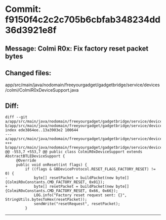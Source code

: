 # Commit: f9150f4c2c2c705b6cbfab348234dd36d3921e8f
## Message: Colmi R0x: Fix factory reset packet bytes
## Changed files:
app/src/main/java/nodomain/freeyourgadget/gadgetbridge/service/devices/colmi/ColmiR0xDeviceSupport.java

## Diff:
```
diff --git a/app/src/main/java/nodomain/freeyourgadget/gadgetbridge/service/devices/colmi/ColmiR0xDeviceSupport.java b/app/src/main/java/nodomain/freeyourgadget/gadgetbridge/service/devices/colmi/ColmiR0xDeviceSupport.java
index ede3864ee..13a3903e2 100644
--- a/app/src/main/java/nodomain/freeyourgadget/gadgetbridge/service/devices/colmi/ColmiR0xDeviceSupport.java
+++ b/app/src/main/java/nodomain/freeyourgadget/gadgetbridge/service/devices/colmi/ColmiR0xDeviceSupport.java
@@ -553,7 +553,7 @@ public class ColmiR0xDeviceSupport extends AbstractBTLEDeviceSupport {
     @Override
     public void onReset(int flags) {
         if ((flags & GBDeviceProtocol.RESET_FLAGS_FACTORY_RESET) != 0) {
-            byte[] resetPacket = buildPacket(new byte[]{ColmiR0xConstants.CMD_FACTORY_RESET, 0x01});
+            byte[] resetPacket = buildPacket(new byte[]{ColmiR0xConstants.CMD_FACTORY_RESET, 0x66, 0x66});
             LOG.info("Factory reset request sent: {}", StringUtils.bytesToHex(resetPacket));
             sendWrite("resetRequest", resetPacket);
         }
```
-----------------------------------
